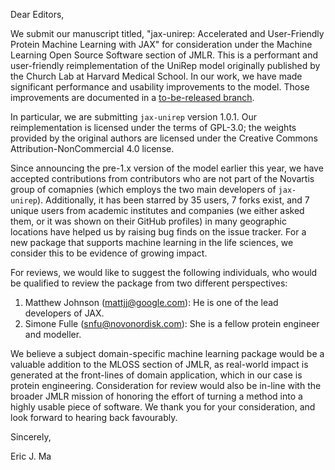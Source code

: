 Dear Editors,

We submit our manuscript titled,
"jax-unirep: Accelerated and User-Friendly Protein Machine Learning with JAX"
for consideration under
the Machine Learning Open Source Software section of JMLR.
This is a performant and user-friendly reimplementation of the UniRep model
originally published by the Church Lab at Harvard Medical School.
In our work, we have made significant performance and usability improvements to the model.
Those improvements are documented in a [to-be-released branch][docs].

[docs]: https://github.com/ElArkk/jax-unirep/blob/docs-update/docs/improvements.md

In particular, we are submitting `jax-unirep` version 1.0.1.
Our reimplementation is licensed under the terms of GPL-3.0;
the weights provided by the original authors
are licensed under the Creative Commons Attribution-NonCommercial 4.0 license.

Since announcing the pre-1.x version of the model earlier this year,
we have accepted contributions from contributors who are not part of
the Novartis group of comapnies
(which employs the two main developers of `jax-unirep`).
Additionally, it has been starred by 35 users, 7 forks exist,
and 7 unique users from academic institutes and companies
(we either asked them, or it was shown on their GitHub profiles)
in many geographic locations
have helped us by raising bug finds on the issue tracker.
For a new package that supports machine learning in the life sciences,
we consider this to be evidence of growing impact.

For reviews, we would like to suggest the following individuals,
who would be qualified to review the package from two different perspectives:

1. Matthew Johnson (mattjj@google.com): He is one of the lead developers of JAX.
2. Simone Fulle (snfu@novonordisk.com): She is a fellow protein engineer and modeller.

We believe a subject domain-specific machine learning package
would be a valuable addition to the MLOSS section of JMLR,
as real-world impact is generated at the front-lines of domain application,
which in our case is protein engineering.
Consideration for review would also be in-line with the broader JMLR mission
of honoring the effort of turning a method
into a highly usable piece of software.
We thank you for your consideration,
and look forward to hearing back favourably.

Sincerely,

Eric J. Ma
